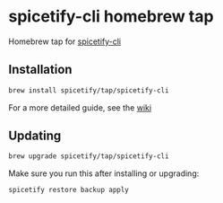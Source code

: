 # spicetify-cli homebrew tap

Homebrew tap for [spicetify-cli](https://github.com/spicetify/spicetify-cli)

## Installation

```sh 
brew install spicetify/tap/spicetify-cli
```

For a more detailed guide, see the [wiki](https://spicetify.app/docs/advanced-usage/installation#homebrew-or-linuxbrew)

## Updating

```sh
brew upgrade spicetify/tap/spicetify-cli
```

Make sure you run this after installing or upgrading:

```sh
spicetify restore backup apply
```
